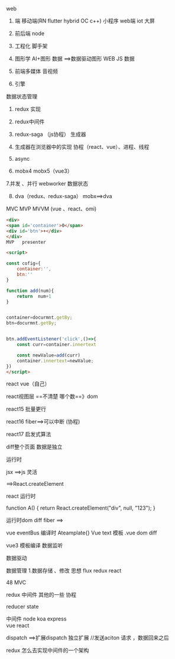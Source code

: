 web 

1. 端 移动端(RN flutter hybrid  OC  c++)  小程序  web端  iot  大屏

2. 前后端 node

3. 工程化 脚手架  

4. 图形学  AI+图形   数据 ==>数据驱动图形 
    WEB JS 数据

5. 前端多媒体 音视频 

6. 引擎


数据状态管理 

1. redux 实现
2. redux中间件 
3. redux-saga （js协程） 生成器

4. 生成器在浏览器中的实现  协程（react、vue）、进程、线程

5. async 

6. mobx4  mobx5（vue3）

7.并发 、并行 webworker  数据状态

8. dva（redux、redux-saga） mobx==>dva






MVC
MVP
MVVM (vue 、react、omi)



```html
<div>
<span id='container'>0</span>
<div id='btn'>+</div>
</div>
MVP   presenter

<script>

const cofig={
    container:'',
    btn:''
}

function add(num){
    return  num+1
}


container=docurmnt.getBy;
btn=docurmnt.getBy;


btn.addEventListener('click',()=>{
    const curr=container.innertext

    const newValue=add(curr)
    container.innertext=newValue;
})
</script>
```
react  vue（自己）


react视图层   ==不清楚 哪个数==》dom

react15  批量更行

react16 fiber==>可以中断   (协程)


react17 启发式算法

diff整个页面  数据是独立 



运行时 

jsx  ==>js 灵活
<div></div>==>React.createElement


react 运行时 

function A() {
    return React.createElement("div", null, "123");
}

运行时dom diff  fiber ==> 




vue   eventBus
编译时 
 Ateamplate{}  Vue text 
 模板 .vue dom diff 

vue3
 模板编译 
 数据监听 



数据驱动

数据管理 
1.数据存储 、修改 
    思想  flux 
redux  react 




48
MVC 

redux 中间件   其他的一些 协程 


reducer 
state 

中间件 
node koa express  
vue 
react


dispatch  ==>扩展dispatch 独立扩展
//发送aciton 请求 ，数据回来之后 




redux 怎么去实现中间件的一个架构 

